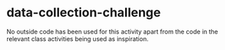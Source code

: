 # data-collection-challenge

No outside code has been used for this activity apart from the code in the relevant class activities being used as inspiration.